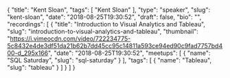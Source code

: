 {
  "title": "Kent Sloan",
  "tags": [
    "Kent Sloan"
  ],
  "type": "speaker",
  "slug": "kent-sloan",
  "date": "2018-08-25T19:30:52",
  "draft": false,
  "bio": "",
  "recordings": [
    {
      "title": "Introduction to Visual Analytics and Tableau",
      "slug": "introduction-to-visual-analytics-and-tableau",
      "thumbnail": "https://i.vimeocdn.com/video/722234775-5c8432e4de3df51da21b62b7dd45cc95c14811a593ce94ed90c9fad7757bd400-d_295x166",
      "date": "2018-08-25T19:30:52",
      "meetups": [
        {
          "name": "SQL Saturday",
          "slug": "sql-saturday"
        }
      ],
      "tags": [
        {
          "name": "Tableau",
          "slug": "tableau"
        }
      ]
    }
  ]
}